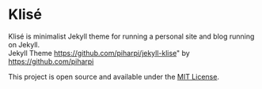 # Klisé

Klisé is minimalist Jekyll theme for running a personal site and blog running on Jekyll.<br>
Jekyll Theme https://github.com/piharpi/jekyll-klise" by https://github.com/piharpi

This project is open source and available under the [MIT License](LICENSE).
